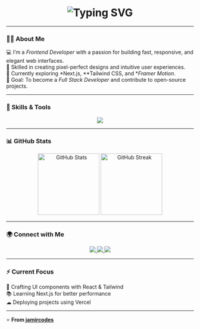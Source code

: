 <!-- JamirCodes | Frontend Developer -->

<h1 align="center">
  <img src="https://readme-typing-svg.demolab.com?font=Poppins&size=28&duration=3000&pause=1000&color=00C2FF&center=true&vCenter=true&width=600&lines=Hi%2C+I'm+Jamir!;Frontend+Developer+from+Bangladesh;Building+Beautiful+Web+Experiences+✨" alt="Typing SVG" />
</h1>

---

### 👨‍💻 About Me  
💻 I’m a *Frontend Developer* with a passion for building fast, responsive, and elegant web interfaces.  
🎨 Skilled in creating pixel-perfect designs and intuitive user experiences.  
🚀 Currently exploring *Next.js, **Tailwind CSS, and **Framer Motion*.  
🎯 Goal: To become a *Full Stack Developer* and contribute to open-source projects.  
  

---

### 🧠 Skills & Tools  
<p align="center">
  <img src="https://skillicons.dev/icons?i=html,css,js,react,nextjs,tailwind,git,github,vscode,figma" />
</p>

---

### 📊 GitHub Stats  
<p align="center">
  <img src="https://github-readme-stats.vercel.app/api?username=jamircodes&show_icons=true&theme=radical" alt="GitHub Stats" height="165" />
  <img src="https://github-readme-streak-stats.herokuapp.com/?user=jamircodes&theme=radical" alt="GitHub Streak" height="165" />
</p>

---

### 🌍 Connect with Me  
<p align="center">
  <a href="https://github.com/jamircodes" target="_blank">
    <img src="https://img.shields.io/badge/GitHub-%23181717.svg?&style=for-the-badge&logo=github&logoColor=white" />
  </a>
  <a href="mailto:yourmail@example.com">
    <img src="https://img.shields.io/badge/Email-%23EA4335.svg?&style=for-the-badge&logo=gmail&logoColor=white" />
  </a>
  <a href="https://linkedin.com/in/your-link-here" target="_blank">
    <img src="https://img.shields.io/badge/LinkedIn-%230077B5.svg?&style=for-the-badge&logo=linkedin&logoColor=white" />
  </a>
</p>

---

### ⚡ Current Focus  
🧩 Crafting UI components with React & Tailwind  
📚 Learning Next.js for better performance  
☁ Deploying projects using Vercel  

---

⭐ **From [jamircodes](https://github.com/jamircodes)**
